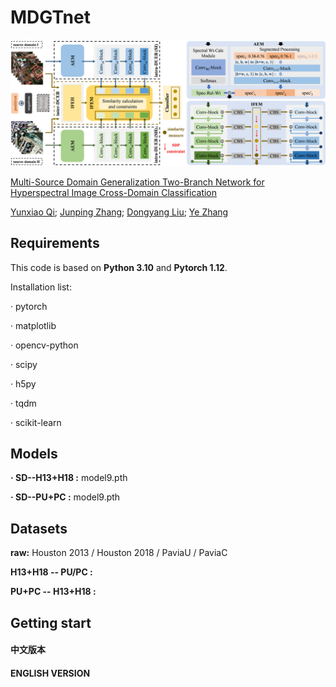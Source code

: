 # MDGTnet

<img src="./logs/MDGTnet.png" >

[Multi-Source Domain Generalization Two-Branch Network for Hyperspectral Image Cross-Domain Classification](https://ieeexplore.ieee.org/document/10410893)

[Yunxiao Qi](https://ieeexplore.ieee.org/author/37090046528); [Junping Zhang](https://ieeexplore.ieee.org/author/37293675400); [Dongyang Liu](https://ieeexplore.ieee.org/author/37089208447); [Ye Zhang](https://ieeexplore.ieee.org/author/37279965600)

## Requirements

This code is based on **Python 3.10** and **Pytorch 1.12**.

Installation list:

· pytorch 

· matplotlib

· opencv-python

· scipy

· h5py

· tqdm

· scikit-learn

## Models

**· SD--H13+H18 :** model9.pth

**· SD--PU+PC :** model9.pth

## Datasets

**raw:** Houston 2013 / Houston 2018 / PaviaU / PaviaC

**H13+H18 -- PU/PC :**

**PU+PC -- H13+H18 :**

## Getting start

#### 中文版本

#### ENGLISH VERSION













